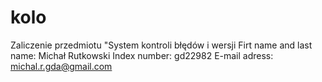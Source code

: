 # kolo
Zaliczenie przedmiotu "System kontroli błędów i wersji
Firt name and last name: Michał Rutkowski
Index number: gd22982
E-mail adress: michal.r.gda@gmail.com
